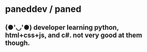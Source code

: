 # paneddev / paned
## (●'◡'●) developer learning python, html+css+js, and c#. not very good at them though.
